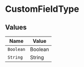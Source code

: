 # CustomFieldType


## Values

| Name      | Value     |
| --------- | --------- |
| `Boolean` | Boolean   |
| `String`  | String    |